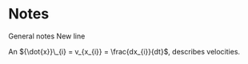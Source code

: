 # Notes
General notes
 New line 

An ${\dot{x}}\_{i} = v_{x_{i}} = \frac{dx_{i}}{dt}$, describes velocities.
 
 
